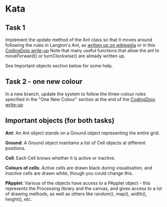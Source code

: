 # Kata

## Task 1

Implement the update method of the Ant class so that it moves around following the rules in Langton's Ant, as [written up on wikipedia](https://en.wikipedia.org/wiki/Langton%27s_ant) or in this [CodingDojo write-up](https://codingdojo.org/kata/LangtonAnt/)
Note that many useful functions that allow the ant to moveForward() or turnClockwise() are already written up.

See Important objects section below for some help.

## Task 2 - one new colour

In a new branch, update the system to follow the three-colour rules specified in the "One New Colour" section at the end of the [CodingDojo write-up](https://codingdojo.org/kata/LangtonAnt/)

## Important objects (for both tasks)

**Ant**: An Ant object stands on a Ground object representing the entire grid.

**Ground**: A Ground object maintains a list of Cell objects at different positions.

**Cell**: Each Cell knows whether it is active or inactive.

**Colours of cells**: _Active_ cells are drawn black during visualisation, and _inactive_ cells are drawn white, though you could change this.

**PApplet**: Various of the objects have access to a PApplet object - this represents the Processing library and the canvas, and gives access to a lot of drawing methods, as well as others like random(), map(), width(), height(), etc.
